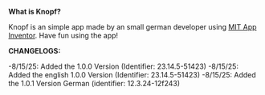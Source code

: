 **What is Knopf?**


Knopf is an simple app made by an small german developer using [MIT App Inventor](https://appinventor.mit.edu).
Have fun using the app!


**CHANGELOGS:**


-8/15/25: Added the 1.0.0 Version (Identifier: 23.14.5-51423)
-8/15/25: Added the english 1.0.0 Version (Identifier: 23.14.5-51423)
-8/15/25: Added the 1.0.1 Version German (identifier: 12.3.24-12f243)
